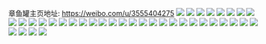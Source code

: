章鱼罐主页地址: https://weibo.com/u/3555404275 
![](https://wx4.sinaimg.cn/mw2000/d3eb29f3gy1h7lfqz0sn4j21hc0zkada.jpg) 
![](https://wx4.sinaimg.cn/mw2000/d3eb29f3ly1h6zbnp7yc9j21kw0w07nj.jpg) 
![](https://wx4.sinaimg.cn/mw2000/d3eb29f3ly1h6y9um0nrdj20qr1bmtia.jpg) 
![](https://wx4.sinaimg.cn/mw2000/d3eb29f3ly1h6y9uihkaaj21r0340hdt.jpg) 
![](https://wx4.sinaimg.cn/mw2000/d3eb29f3ly1h6vswy95uuj21kv0w0tsm.jpg) 
![](https://wx4.sinaimg.cn/mw2000/d3eb29f3ly1h6utmbrmtej20w01kwdyw.jpg) 
![](https://wx4.sinaimg.cn/mw2000/d3eb29f3ly1h6utm7vourj21kw0w0trw.jpg) 
![](https://wx4.sinaimg.cn/mw2000/d3eb29f3ly1h6utm15omfj21yz1yzb29.jpg) 
![](https://wx4.sinaimg.cn/mw2000/d3eb29f3ly1h6utm9ccl3j21kw0w0dhb.jpg) 
![](https://wx4.sinaimg.cn/mw2000/d3eb29f3ly1h6utmakaqcj20w01kwwyi.jpg) 
![](https://wx4.sinaimg.cn/mw2000/d3eb29f3ly1h6unaldzoij20n01ds1ag.jpg) 
![](https://wx4.sinaimg.cn/mw2000/d3eb29f3ly1h6unaqguvej21kw0w0e5g.jpg) 
![](https://wx4.sinaimg.cn/mw2000/d3eb29f3ly1h6unaou9lij216o1kwwvx.jpg) 
![](https://wx4.sinaimg.cn/mw2000/d3eb29f3ly1h6tfyrou5lj20w01kwh71.jpg) 
![](https://wx4.sinaimg.cn/mw2000/d3eb29f3ly1h6tfytpdtcj20w01kw4ne.jpg) 
![](https://wx4.sinaimg.cn/mw2000/d3eb29f3ly1h6tfyvfxmhj20w01kwatx.jpg) 
![](https://wx4.sinaimg.cn/mw2000/d3eb29f3ly1h6tfyyixjdj21r0340u0x.jpg) 
![](https://wx4.sinaimg.cn/mw2000/d3eb29f3gy1h4mwd26p69j216o1kwn7u.jpg) 
![](https://wx4.sinaimg.cn/mw2000/d3eb29f3gy1h4mwd480vij22rk22o4qp.jpg) 
![](https://wx4.sinaimg.cn/mw2000/d3eb29f3gy1h45ramh0rbj21kw1kwnpd.jpg) 
![](https://wx4.sinaimg.cn/mw2000/d3eb29f3gy1h45ranm5ouj21ev1ev4qp.jpg) 
![](https://wx4.sinaimg.cn/mw2000/d3eb29f3gy1h45rak6iwgj22c02c0x6p.jpg) 
![](https://wx4.sinaimg.cn/mw2000/d3eb29f3gy1h45ras872lj22c02c0u0x.jpg) 
![](https://wx4.sinaimg.cn/mw2000/d3eb29f3gy1h45ratv6lxj22c02c04qq.jpg) 
![](https://wx4.sinaimg.cn/mw2000/d3eb29f3gy1h45rawk6aej22c02c0npe.jpg) 
![](https://wx4.sinaimg.cn/mw2000/d3eb29f3gy1h45ray0ydzj22c02c07wi.jpg) 
![](https://wx4.sinaimg.cn/mw2000/d3eb29f3gy1h45raz6as8j21l81l8k8g.jpg) 
![](https://wx4.sinaimg.cn/mw2000/d3eb29f3gy1h0m9t7uuhij210y1d97kn.jpg) 
![](https://wx4.sinaimg.cn/mw2000/d3eb29f3gy1h0m9t9965lj216o1kwham.jpg) 
![](https://wx4.sinaimg.cn/mw2000/d3eb29f3gy1h0m9targ3nj210z1dbtr9.jpg) 
![](https://wx4.sinaimg.cn/mw2000/d3eb29f3gy1h0m9tbol3uj20zc1b5qic.jpg) 
![](https://wx4.sinaimg.cn/mw2000/d3eb29f3gy1gzzisf8kp3j20n01ds4qp.jpg) 
![](https://wx4.sinaimg.cn/mw2000/d3eb29f3gy1gzzishytvej20mr0zkqai.jpg) 
![](https://wx4.sinaimg.cn/mw2000/d3eb29f3gy1gzzisif0ihj20u0140k00.jpg) 
![](https://wx4.sinaimg.cn/mw2000/d3eb29f3ly1gzjvww295xj215g1q6amm.jpg) 
![](https://wx4.sinaimg.cn/mw2000/d3eb29f3ly1gzjvwwqsxzj20hq0qmdpk.jpg) 
![](https://wx4.sinaimg.cn/mw2000/d3eb29f3ly1gzjvwx7apej211x1kwqq7.jpg) 
